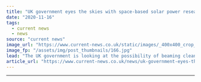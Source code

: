 ```yaml
---
title: "UK government eyes the skies with space-based solar power research"
date: "2020-11-16"
tags: 
  - current news
  - news
source: "current news"
image_url: "https://www.current-news.co.uk/static/images/_400x400_crop_center-center/solar-power-satellite-delivering-power-to-the-uk-daytime-credit-Frazer-Nash-Consultancy-2.jpg"
image_fp: "/assets/img/post_thumbnails/166.jpg"
lead: "​The UK government is looking at the possibility of beaming clean, solar power down from space as it looks to develop further resilient, safe and sustainable energy sources."
article_url: "https://www.current-news.co.uk/news/uk-government-eyes-the-skies-with-space-based-solar-power-research?utm_source=rss-feeds&utm_medium=rss&utm_campaign=rss"
---
```


---
